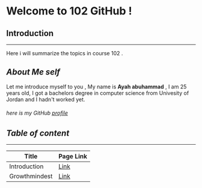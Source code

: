 # Welcome to 102 GitHub !
## Introduction
-----------

Here i will summarize the topics in course 102 .



## *_About Me self_*
Let me introduce myself to you , My name is **Ayah abuhammad** , I am 25 years old, I got a bachelors degree in computer science from Univesity of Jordan and I hadn't worked yet.


###### here is my GitHub [profile](https://github.com/ayahabuhammad/) ######





## *_Table of content_* ##
---------

 Title  | Page Link
 ----   | ----
 Introduction  |  [Link](https://ayahabuhammad.github.io/reading-notes//)
Growthmindest|  [Link](https://ayahabuhammad.github.io/reading-notes/read2A/)


